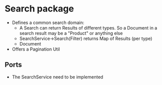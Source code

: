 # Search package

* Defines a common search domain:
  * A Search can return Results of different types. So a Document in a search result may be a "Product" or anything else
  * SearchService->Search(Filter)  returns Map of Results (per type)
  * Document
* Offers a Pagination Util

## Ports
* The SearchService need to be implemented
